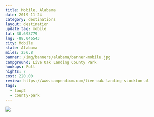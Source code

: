 ```yaml
---
title: Mobile, Alabama
date: 2019-11-24
category: destinations
layout: destination
update_tag: mobile
lat: 30.693779
lng: -88.046543
city: Mobile
state: Alabama
miles: 256.8
banner: /img/banners/alabama/banner-mobile.jpg
campground: Live Oak Landing County Park
hookups: Full
nights: 7
cost: 220.00
review: https://www.campendium.com/live-oak-landing-stockton-al
tags:
  - loop2
  - county-park
---
```


<img src="{{ site.cdn }}/img/destinations/alabama/mobile.jpg" />
